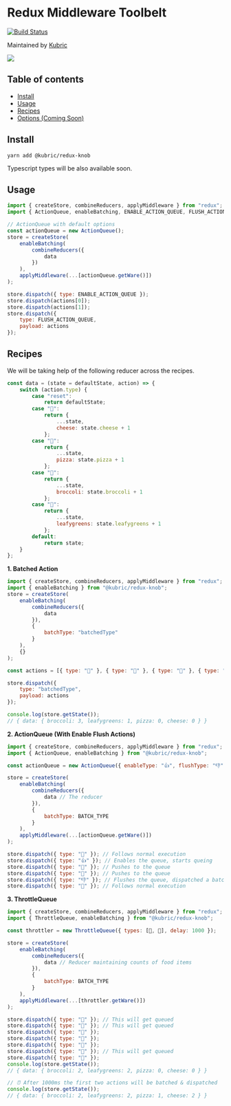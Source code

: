# Redux Middleware Toolbelt

[![Build Status](https://circleci.com/gh/LogRocket/redux-logger/tree/master.svg?style=svg)](https://circleci.com/gh/LogRocket/redux-logger/tree/master)

Maintained by [Kubric](http://kubric.io)

[![](https://res.cloudinary.com/ddbxzcb7k/image/upload/c_scale,w_151/v1565414508/kubric-logo_xio8pa.png)](http://kubric.io)

## Table of contents

-   [Install](#install)
-   [Usage](#usage)
-   [Recipes](#recipes)
-   [Options (Coming Soon) ](#options)

## Install

`yarn add @kubric/redux-knob`

Typescript types will be also available soon.

## Usage

```javascript
import { createStore, combineReducers, applyMiddleware } from "redux";
import { ActionQueue, enableBatching, ENABLE_ACTION_QUEUE, FLUSH_ACTION_QUEUE } from "@kubric/redux-knob";

// ActionQueue with default options
const actionQueue = new ActionQueue();
store = createStore(
	enableBatching(
		combineReducers({
			data
		})
	),
	applyMiddleware(...[actionQueue.getWare()])
);
```

```javascript
store.dispatch({ type: ENABLE_ACTION_QUEUE });
store.dispatch(actions[0]);
store.dispatch(actions[1]);
store.dispatch({
	type: FLUSH_ACTION_QUEUE,
	payload: actions
});
```

## Recipes

We will be taking help of the following reducer across the recipes.

```javascript
const data = (state = defaultState, action) => {
	switch (action.type) {
		case "reset":
			return defaultState;
		case "🧀":
			return {
				...state,
				cheese: state.cheese + 1
			};
		case "🍕":
			return {
				...state,
				pizza: state.pizza + 1
			};
		case "🥦":
			return {
				...state,
				broccoli: state.broccoli + 1
			};
		case "🥬":
			return {
				...state,
				leafygreens: state.leafygreens + 1
			};
		default:
			return state;
	}
};
```

**1. Batched Action**

```javascript
import { createStore, combineReducers, applyMiddleware } from "redux";
import { enableBatching } from "@kubric/redux-knob";
store = createStore(
	enableBatching(
		combineReducers({
			data
		}),
		{
			batchType: "batchedType"
		}
	),
	{}
);

const actions = [{ type: "🥦" }, { type: "🥬" }, { type: "🥦" }, { type: "🥦" }];

store.dispatch({
	type: "batchedType",
	payload: actions
});

console.log(store.getState());
// { data: { broccoli: 3, leafygreens: 1, pizza: 0, cheese: 0 } }
```

**2. ActionQueue (With Enable Flush Actions)**

```javascript
import { createStore, combineReducers, applyMiddleware } from "redux";
import { ActionQueue, enableBatching } from "@kubric/redux-knob";

const actionQueue = new ActionQueue({ enableType: "👍", flushType: "👎" });

store = createStore(
	enableBatching(
		combineReducers({
			data // The reducer
		}),
		{
			batchType: BATCH_TYPE
		}
	),
	applyMiddleware(...[actionQueue.getWare()])
);

store.dispatch({ type: "🥦" }); // Follows normal execution
store.dispatch({ type: "👍" }); // Enables the queue, starts queing
store.dispatch({ type: "🥬" }); // Pushes to the queue
store.dispatch({ type: "🥦" }); // Pushes to the queue
store.dispatch({ type: "👎" }); // Flushes the queue, dispatched a batched action
store.dispatch({ type: "🥬" }); // Follows normal execution
```

**3. ThrottleQueue**

```javascript
import { createStore, combineReducers, applyMiddleware } from "redux";
import { ThrottleQueue, enableBatching } from "@kubric/redux-knob";

const throttler = new ThrottleQueue({ types: [🧀, 🍕], delay: 1000 });

store = createStore(
	enableBatching(
		combineReducers({
			data // Reducer maintaining counts of food items
		}),
		{
			batchType: BATCH_TYPE
		}
	),
	applyMiddleware(...[throttler.getWare()])
);

store.dispatch({ type: "🧀" }); // This will get queued
store.dispatch({ type: "🧀" }); // This will get queued
store.dispatch({ type: "🥦" });
store.dispatch({ type: "🥦" });
store.dispatch({ type: "🥬" });
store.dispatch({ type: "🍕" }); // This will get queued
store.dispatch({ type: "🥬" });
console.log(store.getState());
// { data: { broccoli: 2, leafygreens: 2, pizza: 0, cheese: 0 } }

// ⏰ After 1000ms the first two actions will be batched & dispatched
console.log(store.getState());
// { data: { broccoli: 2, leafygreens: 2, pizza: 1, cheese: 2 } }
```
